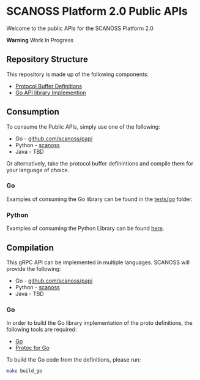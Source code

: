 # SCANOSS Platform 2.0 Public APIs
Welcome to the public APIs for the SCANOSS Platform 2.0

**Warning** Work In Progress

## Repository Structure
This repository is made up of the following components:
* [Protocol Buffer Definitions](protobuf)
* [Go API library Implemention](api)

## Consumption
To consume the Public APIs, simply use one of the following:

* Go - [github.com/scanoss/papi](https://github.com/scanoss/papi)
* Python - [scanoss](https://pypi.org/project/scanoss/)
* Java - TBD

Or alternatively, take the protocol buffer definintions and compile them for your language of choice.

### Go
Examples of consuming the Go library can be found in the [tests/go](tests/go) folder.

### Python
Examples of consuming the Python Library can be found [here](TBD).


## Compilation
This gRPC API can be implemented in multiple languages. SCANOSS will provide the following:

* Go - [github.com/scanoss/papi](https://github.com/scanoss/papi)
* Python - [scanoss](https://pypi.org/project/scanoss/)
* Java - TBD

### Go
In order to build the Go library implementation of the proto definitions, the following tools are required:
* [Go](https://go.dev/doc/install)
* [Protoc for Go](https://grpc.io/docs/protoc-installation/)

To build the Go code from the definitions, please run:
```bash
make build_go
```

